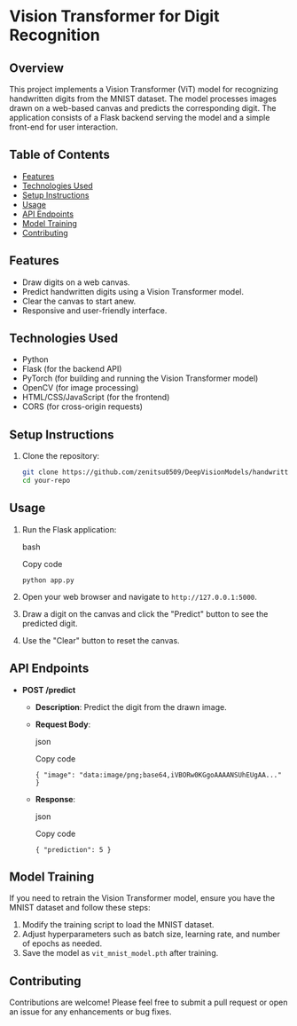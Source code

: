 # Vision Transformer for Digit Recognition

## Overview

This project implements a Vision Transformer (ViT) model for recognizing handwritten digits from the MNIST dataset. The model processes images drawn on a web-based canvas and predicts the corresponding digit. The application consists of a Flask backend serving the model and a simple front-end for user interaction.

## Table of Contents

- [Features](#features)
- [Technologies Used](#technologies-used)
- [Setup Instructions](#setup-instructions)
- [Usage](#usage)
- [API Endpoints](#api-endpoints)
- [Model Training](#model-training)
- [Contributing](#contributing)

## Features

- Draw digits on a web canvas.
- Predict handwritten digits using a Vision Transformer model.
- Clear the canvas to start anew.
- Responsive and user-friendly interface.

## Technologies Used

- Python
- Flask (for the backend API)
- PyTorch (for building and running the Vision Transformer model)
- OpenCV (for image processing)
- HTML/CSS/JavaScript (for the frontend)
- CORS (for cross-origin requests)

## Setup Instructions

1. Clone the repository:
   ```bash
   git clone https://github.com/zenitsu0509/DeepVisionModels/handwritten_digtit.git
   cd your-repo
Usage
-----

1.  Run the Flask application:

    bash

    Copy code

    `python app.py`

2.  Open your web browser and navigate to `http://127.0.0.1:5000`.

3.  Draw a digit on the canvas and click the "Predict" button to see the predicted digit.

4.  Use the "Clear" button to reset the canvas.

API Endpoints
-------------

-   **POST /predict**

    -   **Description**: Predict the digit from the drawn image.
    -   **Request Body**:

        json

        Copy code

        `{
          "image": "data:image/png;base64,iVBORw0KGgoAAAANSUhEUgAA..."
        }`

    -   **Response**:

        json

        Copy code

        `{
          "prediction": 5
        }`

Model Training
--------------

If you need to retrain the Vision Transformer model, ensure you have the MNIST dataset and follow these steps:

1.  Modify the training script to load the MNIST dataset.
2.  Adjust hyperparameters such as batch size, learning rate, and number of epochs as needed.
3.  Save the model as `vit_mnist_model.pth` after training.

Contributing
------------

Contributions are welcome! Please feel free to submit a pull request or open an issue for any enhancements or bug fixes.
